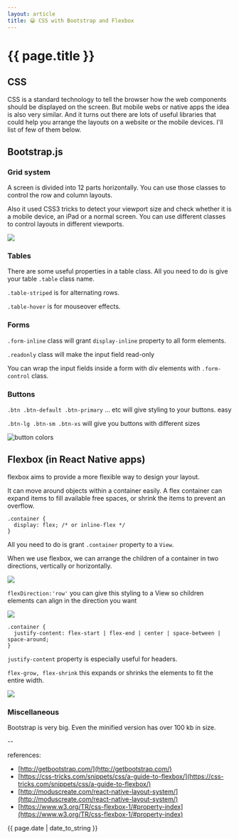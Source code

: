```yaml
---
layout: article
title: 😀 CSS with Bootstrap and Flexbox
---
```

# {{ page.title }}

## CSS

CSS is a standard technology to tell the browser how the web components should be displayed on the screen. But mobile webs or native apps the idea is also very similar. And it turns out there are lots of useful libraries that could help you arrange the layouts on a website or the mobile devices. I'll list of few of them below.

## Bootstrap.js

### Grid system

A screen is divided into 12 parts horizontally.  You can use those classes to control the row and column layouts.

Also it used CSS3 tricks to detect your viewport size and check whether it is a mobile device, an iPad or a normal screen. You can use different classes to control layouts in different viewports.

![](https://i.stack.imgur.com/zmmDE.png)

### Tables

There are some useful properties in a table class. All you need to do is give your table `.table` class name.

`.table-striped` is for alternating rows.

`.table-hover` is for mouseover effects.

### Forms

`.form-inline` class will grant `display-inline` property to all form elements.

`.readonly` class will make the input field read-only

You can wrap the input fields inside a form with div elements with `.form-control` class.

### Buttons

`.btn .btn-default .btn-primary`  ... etc will give styling to your buttons. easy

`.btn-lg .btn-sm .btn-xs` will give you buttons with different sizes

![button colors](http://i.stack.imgur.com/xPI5t.png)

## Flexbox (in React Native apps)

flexbox aims to provide a more flexible way to design your layout.

It can move around objects within a container easily. A flex container can expand items to fill available free spaces, or shrink the items to prevent an overflow.

```
.container {
  display: flex; /* or inline-flex */
}
```

All you need to do is grant `.container` property to a `View`.

When we use flexbox, we can arrange the children of a container in two directions, vertically or horizontally.

![](http://moduscreate.com/wp-content/uploads/2015/07/02-flex-direction.jpg)

`flexDirection:'row'` you can give this styling to a View so children elements can align in the direction you want

![](https://css-tricks.com/wp-content/uploads/2014/05/flex-direction1.svg)

```
.container {
  justify-content: flex-start | flex-end | center | space-between | space-around;
}
```

`justify-content` property is especially useful for headers.

`flex-grow, flex-shrink` this expands or shrinks the elements to fit the entire width.

![](https://css-tricks.com/wp-content/uploads/2013/04/justify-content.svg)

### Miscellaneous

Bootstrap is very big. Even the minified version has over 100 kb in size.

--

references:

* [http://getbootstrap.com/](http://getbootstrap.com/)
* [https://css-tricks.com/snippets/css/a-guide-to-flexbox/](https://css-tricks.com/snippets/css/a-guide-to-flexbox/)
* [http://moduscreate.com/react-native-layout-system/](http://moduscreate.com/react-native-layout-system/)
* [https://www.w3.org/TR/css-flexbox-1/#property-index](https://www.w3.org/TR/css-flexbox-1/#property-index)

{{ page.date | date_to_string }}
